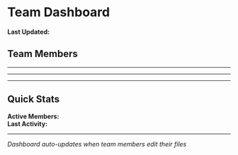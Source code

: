 # Team Dashboard
**Last Updated:** <!-- xmd:exec date '+%Y-%m-%d %H:%M:%S' -->

## Team Members

<!-- xmd:import update/backend.md -->
---
<!-- xmd:import update/frontend.md -->
---
<!-- xmd:import update/tester.md -->
---
<!-- xmd:import update/coordinator.md -->

## Quick Stats
**Active Members:** <!-- xmd:exec ls update/*.md | wc -l | tr -d ' ' -->  
**Last Activity:** <!-- xmd:exec stat -c %y update/*.md | sort -r | head -1 | cut -d' ' -f1,2 -->

---
*Dashboard auto-updates when team members edit their files*